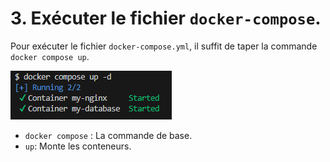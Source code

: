 # 3. Exécuter le fichier ``docker-compose``.

Pour exécuter le fichier `docker-compose.yml`, il suffit de taper la commande `docker compose up`.

![](./assets/cli.png)

- `docker compose` : La commande de base.
- `up`: Monte les conteneurs.

